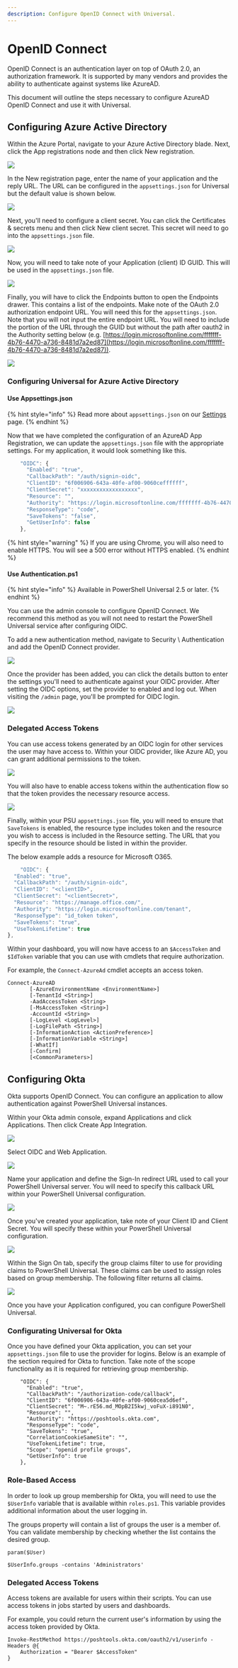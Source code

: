```yaml
---
description: Configure OpenID Connect with Universal.
---
```


# OpenID Connect

OpenID Connect is an authentication layer on top of OAuth 2.0, an authorization framework. It is supported by many vendors and provides the ability to authenticate against systems like AzureAD.

This document will outline the steps necessary to configure AzureAD OpenID Connect and use it with Universal.

## Configuring Azure Active Directory

Within the Azure Portal, navigate to your Azure Active Directory blade. Next, click the App registrations node and then click New registration.

![](<../../.gitbook/assets/image (31).png>)

In the New registration page, enter the name of your application and the reply URL. The URL can be configured in the `appsettings.json` for Universal but the default value is shown below.

![](<../../.gitbook/assets/image (33).png>)

Next, you'll need to configure a client secret. You can click the Certificates & secrets menu and then click New client secret. This secret will need to go into the `appsettings.json` file.

![](<../../.gitbook/assets/image (29).png>)

Now, you will need to take note of your Application (client) ID GUID. This will be used in the `appsettings.json` file.

![](<../../.gitbook/assets/image (34).png>)

Finally, you will have to click the Endpoints button to open the Endpoints drawer. This contains a list of the endpoints. Make note of the OAuth 2.0 authorization endpoint URL. You will need this for the `appsettings.json`. Note that you will not input the entire endpoint URL. You will need to include the portion of the URL through the GUID but without the path after oauth2 in the Authority setting below (e.g. [https://login.microsoftonline.com/fffffff-4b76-4470-a736-8481d7a2ed87](https://login.microsoftonline.com/fffffff-4b76-4470-a736-8481d7a2ed87)).

![](<../../.gitbook/assets/image (32).png>)



### Configuring Universal for Azure Active Directory

#### Use Appsettings.json

{% hint style="info" %}
Read more about `appsettings.json` on our [Settings ](../settings.md)page.
{% endhint %}

Now that we have completed the configuration of an AzureAD App Registration, we can update the `appsettings.json` file with the appropriate settings. For my application, it would look something like this.

```javascript
    "OIDC": {
      "Enabled": "true",
      "CallbackPath": "/auth/signin-oidc",
      "ClientID": "6f006906-643a-40fe-af00-9060ceffffff",
      "ClientSecret": "xxxxxxxxxxxxxxxxxx",
      "Resource": "",
      "Authority": "https://login.microsoftonline.com/fffffff-4b76-4470-a736-8481d7a2ed87",
      "ResponseType": "code",
      "SaveTokens": "false",
      "GetUserInfo": false
    },
```

{% hint style="warning" %}
If you are using Chrome, you will also need to enable HTTPS. You will see a 500 error without HTTPS enabled.&#x20;
{% endhint %}

#### Use Authentication.ps1

{% hint style="info" %}
Available in PowerShell Universal 2.5 or later.&#x20;
{% endhint %}

You can use the admin console to configure OpenID Connect. We recommend this method as you will not need to restart the PowerShell Universal service after configuring OIDC.&#x20;

To add a new authentication method, navigate to Security \ Authentication and add the OpenID Connect provider.&#x20;

![](<../../.gitbook/assets/image (302).png>)

Once the provider has been added, you can click the details button to enter the settings you'll need to authenticate against your OIDC provider. After setting the OIDC options, set the provider to enabled and log out. When visiting the `/admin` page, you'll be prompted for OIDC login.&#x20;

![](<../../.gitbook/assets/image (307).png>)

### Delegated Access Tokens

You can use access tokens generated by an OIDC login for other services the user may have access to. Within your OIDC provider, like Azure AD, you can grant additional permissions to the token.

![](<../../.gitbook/assets/image (215).png>)

You will also have to enable access tokens within the authentication flow so that the token provides the necessary resource access.

![](<../../.gitbook/assets/image (216).png>)

Finally, within your PSU `appsettings.json` file, you will need to ensure that `SaveTokens` is enabled, the resource type includes token and the resource you wish to access is included in the Resource setting. The URL that you specify in the resource should be listed in within the provider.

The below example adds a resource for Microsoft O365.

```javascript
    "OIDC": {
  "Enabled": "true",
  "CallbackPath": "/auth/signin-oidc",
  "ClientID": "<clientID>",
  "ClientSecret": "<clientSecret>",
  "Resource": "https://manage.office.com/",
  "Authority": "https://login.microsoftonline.com/tenant",
  "ResponseType": "id_token token",
  "SaveTokens": "true",
  "UseTokenLifetime": true
},
```

Within your dashboard, you will now have access to an `$AccessToken` and `$IdToken` variable that you can use with cmdlets that require authorization.

For example, the `Connect-AzureAd` cmdlet accepts an access token.

```
Connect-AzureAD
       [-AzureEnvironmentName <EnvironmentName>]
       [-TenantId <String>]
       -AadAccessToken <String>
       [-MsAccessToken <String>]
       -AccountId <String>
       [-LogLevel <LogLevel>]
       [-LogFilePath <String>]
       [-InformationAction <ActionPreference>]
       [-InformationVariable <String>]
       [-WhatIf]
       [-Confirm]
       [<CommonParameters>]
```

## Configuring Okta

Okta supports OpenID Connect. You can configure an application to allow authentication against PowerShell Universal instances.&#x20;

Within your Okta admin console, expand Applications and click Applications. Then click Create App Integration.&#x20;

![](<../../.gitbook/assets/image (277).png>)

Select OIDC and Web Application.&#x20;

![](<../../.gitbook/assets/image (276).png>)

Name your application and define the Sign-In redirect URL used to call your PowerShell Universal server. You will need to specify this callback URL within your PowerShell Universal configuration.&#x20;

![](<../../.gitbook/assets/image (278).png>)

Once you've created your application, take note of your Client ID and Client Secret. You will specify these within your PowerShell Universal configuration.&#x20;

![](<../../.gitbook/assets/image (280).png>)

Within the Sign On tab, specify the group claims filter to use for providing claims to PowerShell Universal. These claims can be used to assign roles based on group membership. The following filter returns all claims.&#x20;

![](<../../.gitbook/assets/image (279).png>)

Once you have your Application configured, you can configure PowerShell Universal.&#x20;

### Configurating Universal for Okta

Once you have defined your Okta application, you can set your `appsettings.json` file to use the provider for logins. Below is an example of the section required for Okta to function. Take note of the scope functionality as it is required for retrieving group membership.

```
    "OIDC": {
      "Enabled": "true",
      "CallbackPath": "/authorization-code/callback",
      "ClientID": "6f006906-643a-40fe-af00-9060cea5d6ef",
      "ClientSecret": "M~.rE56.md_MOpB2I5kwj_voFuX-i891N0",
      "Resource": "",
      "Authority": "https://poshtools.okta.com",
      "ResponseType": "code",
      "SaveTokens": "true",
      "CorrelationCookieSameSite": "",
      "UseTokenLifetime": true,
      "Scope": "openid profile groups",
      "GetUserInfo": true
    },
```

### Role-Based Access

In order to look up group membership for Okta, you will need to use the `$UserInfo` variable that is available within `roles.ps1`. This variable provides additional information about the user logging in.&#x20;

The groups property will contain a list of groups the user is a member of. You can validate membership by checking whether the list contains the desired group.&#x20;

```
param($User)

$UserInfo.groups -contains 'Administrators'
```

### Delegated Access Tokens&#x20;

Access tokens are available for users within their scripts. You can use access tokens in jobs started by users and dashboards.&#x20;

For example, you could return the current user's information by using the access token provided by Okta.&#x20;

```
Invoke-RestMethod https://poshtools.okta.com/oauth2/v1/userinfo -Headers @{
    Authorization = "Bearer $AccessToken"
}
```

